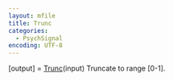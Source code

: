 ```yaml
---
layout: mfile
title: Trunc
categories:
  - PsychSignal
encoding: UTF-8
---
```


[output] = [Trunc](/docs/Trunc)(input)
Truncate to range [0-1].